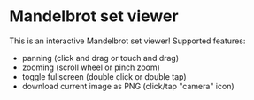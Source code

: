 # Mandelbrot set viewer

This is an interactive Mandelbrot set viewer! Supported features:
- panning (click and drag or touch and drag)
- zooming (scroll wheel or pinch zoom)
- toggle fullscreen (double click or double tap)
- download current image as PNG (click/tap "camera" icon)
